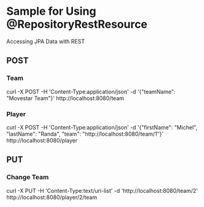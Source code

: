 # Sample for Using @RepositoryRestResource

Accessing JPA Data with REST

## POST

### Team
curl -X POST -H 'Content-Type:application/json' -d '{"teamName": "Movestar Team"}' http://localhost:8080/team

### Player
curl -X POST -H 'Content-Type:application/json' -d '{"firstName": "Michel", "lastName": "Randa", "team": "http://localhost:8080/team/1"}' http://localhost:8080/player

## PUT

### Change Team
curl -X PUT -H 'Content-Type:text/uri-list' -d 'http://localhost:8080/team/2' http://localhost:8080/player/2/team
